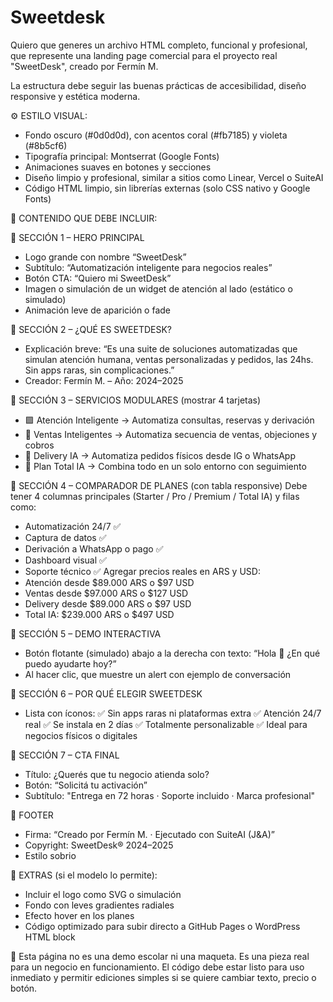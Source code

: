 # Sweetdesk
Quiero que generes un archivo HTML completo, funcional y profesional, que represente una landing page comercial para el proyecto real "SweetDesk", creado por Fermín M.

La estructura debe seguir las buenas prácticas de accesibilidad, diseño responsive y estética moderna.

⚙️ ESTILO VISUAL:
- Fondo oscuro (#0d0d0d), con acentos coral (#fb7185) y violeta (#8b5cf6)
- Tipografía principal: Montserrat (Google Fonts)
- Animaciones suaves en botones y secciones
- Diseño limpio y profesional, similar a sitios como Linear, Vercel o SuiteAI
- Código HTML limpio, sin librerías externas (solo CSS nativo y Google Fonts)

🎯 CONTENIDO QUE DEBE INCLUIR:

🔹 SECCIÓN 1 – HERO PRINCIPAL
- Logo grande con nombre “SweetDesk”
- Subtítulo: “Automatización inteligente para negocios reales”
- Botón CTA: “Quiero mi SweetDesk”
- Imagen o simulación de un widget de atención al lado (estático o simulado)
- Animación leve de aparición o fade

🔹 SECCIÓN 2 – ¿QUÉ ES SWEETDESK?
- Explicación breve: “Es una suite de soluciones automatizadas que simulan atención humana, ventas personalizadas y pedidos, las 24hs. Sin apps raras, sin complicaciones.”
- Creador: Fermín M. – Año: 2024–2025

🔹 SECCIÓN 3 – SERVICIOS MODULARES (mostrar 4 tarjetas)
- 🟪 Atención Inteligente → Automatiza consultas, reservas y derivación
- 🔵 Ventas Inteligentes → Automatiza secuencia de ventas, objeciones y cobros
- 🔴 Delivery IA → Automatiza pedidos físicos desde IG o WhatsApp
- 🧠 Plan Total IA → Combina todo en un solo entorno con seguimiento

🔹 SECCIÓN 4 – COMPARADOR DE PLANES (con tabla responsive)
Debe tener 4 columnas principales (Starter / Pro / Premium / Total IA) y filas como:
- Automatización 24/7 ✅
- Captura de datos ✅
- Derivación a WhatsApp o pago ✅
- Dashboard visual ✅
- Soporte técnico ✅
Agregar precios reales en ARS y USD:
- Atención desde $89.000 ARS o $97 USD
- Ventas desde $97.000 ARS o $127 USD
- Delivery desde $89.000 ARS o $97 USD
- Total IA: $239.000 ARS o $497 USD

🔹 SECCIÓN 5 – DEMO INTERACTIVA
- Botón flotante (simulado) abajo a la derecha con texto: “Hola 👋 ¿En qué puedo ayudarte hoy?”
- Al hacer clic, que muestre un alert con ejemplo de conversación

🔹 SECCIÓN 6 – POR QUÉ ELEGIR SWEETDESK
- Lista con íconos:
  ✅ Sin apps raras ni plataformas extra
  ✅ Atención 24/7 real
  ✅ Se instala en 2 días
  ✅ Totalmente personalizable
  ✅ Ideal para negocios físicos o digitales

🔹 SECCIÓN 7 – CTA FINAL
- Título: ¿Querés que tu negocio atienda solo?
- Botón: “Solicitá tu activación”
- Subtítulo: "Entrega en 72 horas · Soporte incluido · Marca profesional"

🔹 FOOTER
- Firma: “Creado por Fermín M. · Ejecutado con SuiteAI (J&A)”
- Copyright: SweetDesk® 2024–2025
- Estilo sobrio

🧩 EXTRAS (si el modelo lo permite):
- Incluir el logo como SVG o simulación
- Fondo con leves gradientes radiales
- Efecto hover en los planes
- Código optimizado para subir directo a GitHub Pages o WordPress HTML block

🧠 Esta página no es una demo escolar ni una maqueta. Es una pieza real para un negocio en funcionamiento. El código debe estar listo para uso inmediato y permitir ediciones simples si se quiere cambiar texto, precio o botón.
